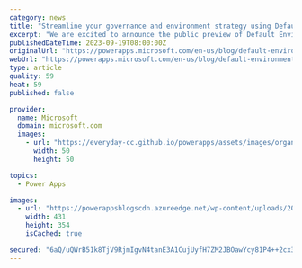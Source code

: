 ```yaml
---
category: news
title: "Streamline your governance and environment strategy using Default Environment Routing  (preview)"
excerpt: "We are excited to announce the public preview of Default Environment Routing, a new Managed Environments feature that allows Power Platform admins to automatically direct new makers into their own personal developer environment when they visit make.powerapps.com&nbsp;for the first time. Default environment"
publishedDateTime: 2023-09-19T08:00:00Z
originalUrl: "https://powerapps.microsoft.com/en-us/blog/default-environment-routing-public-preview/"
webUrl: "https://powerapps.microsoft.com/en-us/blog/default-environment-routing-public-preview/"
type: article
quality: 59
heat: 59
published: false

provider:
  name: Microsoft
  domain: microsoft.com
  images:
    - url: "https://everyday-cc.github.io/powerapps/assets/images/organizations/microsoft.com-50x50.jpg"
      width: 50
      height: 50

topics:
  - Power Apps

images:
  - url: "https://powerappsblogscdn.azureedge.net/wp-content/uploads/2023/09/EnvRouting-Blog-1.gif"
    width: 431
    height: 354
    isCached: true

secured: "6aQ/uQWrB51k8TjV9RjmIgvN4tanE3A1CujUyfH7ZM2JBOawYcy81P4++2cx3BePlYhFtjn8VU2MK4Pj/CXESoAZaMfiS851epkhTjtE+WtQcXMqB4bpwAD066CrDbUmVSK3tP0YzPMBcds2pj+02MrP8A55mKfnn78JMV/Was3HphR5LYY7vsVxBDdJROOJ3R0XY2oDulhkP3z6D7lHuWKhUQtHt4Cimhli2BXrE0OvCjn/d40at6QsziBmfuC/ScgeDLDJO8zsMp74mI/KZrBQ4QNDNts6+xX1Wg+6PMvFi5n9NvCtTZP+ItY9QbzjKoy5Dvmfypc3hpVZ/52uRefe0rc0Q23sWNXFi5G/O1o=;lpAkhIOI/6YrIsqWlJNRvw=="
---
```


